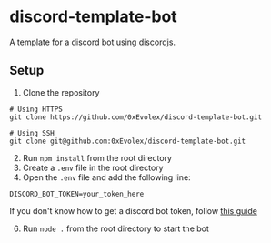 # discord-template-bot

A template for a discord bot using discordjs.

## Setup

1. Clone the repository
```
# Using HTTPS
git clone https://github.com/0xEvolex/discord-template-bot.git

# Using SSH
git clone git@github.com:0xEvolex/discord-template-bot.git
```
2. Run `npm install` from the root directory
3. Create a `.env` file in the root directory
5. Open the `.env` file and add the following line:
```
DISCORD_BOT_TOKEN=your_token_here
```
If you don't know how to get a discord bot token, follow [this guide](https://discordjs.guide/preparations/setting-up-a-bot-application.html#creating-your-bot)

6. Run `node .` from the root directory to start the bot



